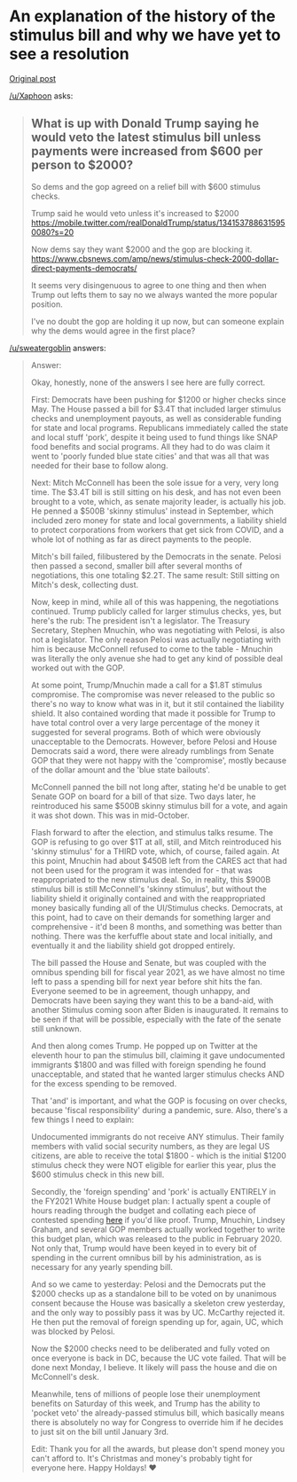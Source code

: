 # An explanation of the history of the stimulus bill and why we have yet to see a resolution

[Original post](https://www.reddit.com/r/OutOfTheLoop/comments/kjz2g8/what_is_up_with_donald_trump_saying_he_would_veto/ggzucfr/)

[/u/Xaphoon](https://www.reddit.com/user/Xaphoon) asks:

> ## What is up with Donald Trump saying he would veto the latest stimulus bill unless payments were increased from $600 per person to $2000?
>
> So dems and the gop agreed on a relief bill with $600 stimulus checks. 
> 
> Trump said he would veto unless it's increased to $2000 https://mobile.twitter.com/realDonaldTrump/status/1341537886315950080?s=20
> 
> Now dems say they want $2000 and the gop are blocking it. https://www.cbsnews.com/amp/news/stimulus-check-2000-dollar-direct-payments-democrats/
> 
> It seems very disingenuous to agree to one thing and then when Trump out lefts them to say no we always wanted the more popular position.
> 
> I've no doubt the gop are holding it up now, but can someone explain why the dems would agree in the first place?

[/u/sweatergoblin](https://www.reddit.com/user/sweatergoblin) answers:

> Answer:
> 
> Okay, honestly, none of the answers I see here are fully correct.
> 
> First: Democrats have been pushing for $1200 or higher checks since May. The House passed a bill for $3.4T that included larger stimulus checks and unemployment payouts, as well as considerable funding for state and local programs. Republicans immediately called the state and local stuff 'pork', despite it being used to fund things like SNAP food benefits and social programs. All they had to do was claim it went to 'poorly funded blue state cities' and that was all that was needed for their base to follow along.
> 
> Next: Mitch McConnell has been the sole issue for a very, very long time. The $3.4T bill is still sitting on his desk, and has not even been brought to a vote, which, as senate majority leader, is actually his job. He penned a $500B 'skinny stimulus' instead in September, which included zero money for state and local governments, a liability shield to protect corporations from workers that get sick from COVID, and a whole lot of nothing as far as direct payments to the people.
> 
> Mitch's bill failed, filibustered by the Democrats in the senate. Pelosi then passed a second, smaller bill after several months of negotiations, this one totaling $2.2T. The same result: Still sitting on Mitch's desk, collecting dust.
> 
> Now, keep in mind, while all of this was happening, the negotiations continued. Trump publicly called for larger stimulus checks, yes, but here's the rub: The president isn't a legislator. The Treasury Secretary, Stephen Mnuchin, who was negotiating with Pelosi, is also not a legislator. The only reason Pelosi was actually negotiating with him is because McConnell refused to come to the table - Mnuchin was literally the only avenue she had to get any kind of possible deal worked out with the GOP.
> 
> At some point, Trump/Mnuchin made a call for a $1.8T stimulus compromise. The compromise was never released to the public so there's no way to know what was in it, but it stil contained the liability shield. It also contained wording that made it possible for Trump to have total control over a very large percentage of the money it suggested for several programs. Both of which were obviously unacceptable to the Democrats. However, before Pelosi and House Democrats said a word, there were already rumblings from Senate GOP that they were not happy with the 'compromise', mostly because of the dollar amount and the 'blue state bailouts'.
> 
> McConnell panned the bill not long after, stating he'd be unable to get Senate GOP on board for a bill of that size. Two days later, he reintroduced his same $500B skinny stimulus bill for a vote, and again it was shot down. This was in mid-October.
> 
> Flash forward to after the election, and stimulus talks resume. The GOP is refusing to go over $1T at all, still, and Mitch reintroduced his 'skinny stimulus' for a THIRD vote, which, of course, failed again. At this point, Mnuchin had about $450B left from the CARES act that had not been used for the program it was intended for - that was reappropriated to the new stimulus deal. So, in reality, this $900B stimulus bill is still McConnell's 'skinny stimulus', but without the liability shield it originally contained and with the reappropriated money basically funding all of the UI/Stimulus checks. Democrats, at this point, had to cave on their demands for something larger and comprehensive - it'd been 8 months, and something was better than nothing. There was the kerfuffle about state and local initially, and eventually it and the liability shield got dropped entirely.
> 
> The bill passed the House and Senate, but was coupled with the omnibus spending bill for fiscal year 2021, as we have almost no time left to pass a spending bill for next year before shit hits the fan. Everyone seemed to be in agreement, though unhappy, and Democrats have been saying they want this to be a band-aid, with another Stimulus coming soon after Biden is inaugurated. It remains to be seen if that will be possible, especially with the fate of the senate still unknown.
> 
> And then along comes Trump. He popped up on Twitter at the eleventh hour to pan the stimulus bill, claiming it gave undocumented immigrants $1800 and was filled with foreign spending he found unacceptable, and stated that he wanted larger stimulus checks AND for the excess spending to be removed.
> 
> That 'and' is important, and what the GOP is focusing on over checks, because 'fiscal responsibility' during a pandemic, sure. Also, there's a few things I need to explain:
> 
> Undocumented immigrants do not receive ANY stimulus. Their family members with valid social security numbers, as they are legal US citizens, are able to receive the total $1800 - which is the initial $1200 stimulus check they were NOT eligible for earlier this year, plus the $600 stimulus check in this new bill.
> 
> Secondly, the 'foreign spending' and 'pork' is actually ENTIRELY in the FY2021 White House budget plan: I actually spent a couple of hours reading through the budget and collating each piece of contested spending [here](https://www.reddit.com/r/stimuluscheck/comments/kj90ir/my_brain_hurts/) if you'd like proof. Trump, Mnuchin, Lindsey Graham, and several GOP members actually worked together to write this budget plan, which was released to the public in February 2020. Not only that, Trump would have been keyed in to every bit of spending in the current omnibus bill by his administration, as is necessary for any yearly spending bill.
> 
> And so we came to yesterday: Pelosi and the Democrats put the $2000 checks up as a standalone bill to be voted on by unanimous consent because the House was basically a skeleton crew yesterday, and the only way to possibly pass it was by UC. McCarthy rejected it. He then put the removal of foreign spending up for, again, UC, which was blocked by Pelosi.
> 
> Now the $2000 checks need to be deliberated and fully voted on once everyone is back in DC, because the UC vote failed. That will be done next Monday, I believe. It likely will pass the house and die on McConnell's desk.
> 
> Meanwhile, tens of millions of people lose their unemployment benefits on Saturday of this week, and Trump has the ability to 'pocket veto' the already-passed stimulus bill, which basically means there is absolutely no way for Congress to override him if he decides to just sit on the bill until January 3rd.
> 
> Edit: Thank you for all the awards, but please don't spend money you can't afford to. It's Christmas and money's probably tight for everyone here. Happy Holdays! ♥
